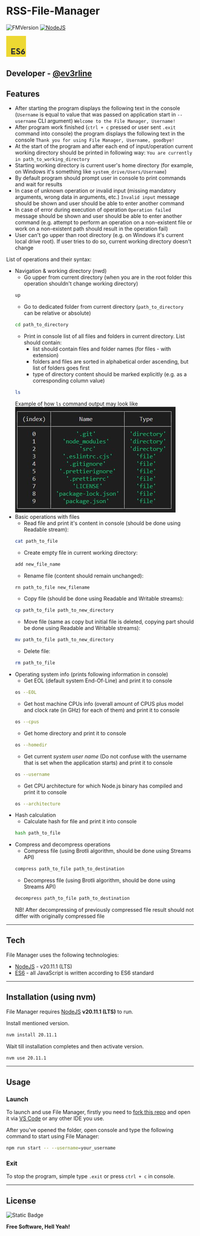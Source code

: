 # RSS-File-Manager
![FMVersion](https://img.shields.io/badge/version-1.1.3-blue?style=for-the-badge)
[![NodeJS](https://img.shields.io/badge/node.js-20.11.1-6DA55F?style=for-the-badge&logo=node.js)](https://nodejs.org/docs/latest-v20.x/api/index.html)

[![ES6](https://github.com/MarioTerron/logo-images/blob/master/logos/es6.png)](http://www.ecma-international.org/ecma-262/6.0/)

Developer - [@ev3rline](https://github.com/ev3rline)
---

## Features
- After starting the program displays the following text in the console (`Username` is equal to value that was passed on application start in `--username` CLI argument)
`Welcome to the File Manager, Username!`
- After program work finished (`ctrl + c` pressed or user sent `.exit` command into console) the program displays the following text in the console
`Thank you for using File Manager, Username, goodbye!`
- At the start of the program and after each end of input/operation current working directory should be printed in following way:
`You are currently in path_to_working_directory`
- Starting working directory is current user's home directory (for example, on Windows it's something like `system_drive/Users/Username`)
- By default program should prompt user in console to print commands and wait for results
- In case of unknown operation or invalid input (missing mandatory arguments, wrong data in arguments, etc.) `Invalid input` message should be shown and user should be able to enter another command
- In case of error during execution of operation `Operation failed` message should be shown and user should be able to enter another command (e.g. attempt to perform an operation on a non-existent file or work on a non-existent path should result in the operation fail)
- User can't go upper than root directory (e.g. on Windows it's current local drive root). If user tries to do so, current working directory doesn't change

List of operations and their syntax:
- Navigation & working directory (nwd)
    - Go upper from current directory (when you are in the root folder this operation shouldn't change working directory)
    ```bash
    up
    ```
    - Go to dedicated folder from current directory (`path_to_directory` can be relative or absolute)
    ```bash
    cd path_to_directory
    ```
    - Print in console list of all files and folders in current directory. List should contain:
        - list should contain files and folder names (for files - with extension)
        - folders and files are sorted in alphabetical order ascending, but list of folders goes first
        - type of directory content should be marked explicitly (e.g. as a corresponding column value)
    ```bash
    ls
    ```
    Example of how `ls` command output may look like
    ![ls output example](./ls-example.jpeg)
- Basic operations with files
    - Read file and print it's content in console (should be done using Readable stream):
    ```bash
    cat path_to_file
    ```
    - Create empty file in current working directory:
    ```bash
    add new_file_name
    ```
    - Rename file (content should remain unchanged):
    ```bash
    rn path_to_file new_filename
    ```
    - Copy file (should be done using Readable and Writable streams):
    ```bash
    cp path_to_file path_to_new_directory
    ```
    - Move file (same as copy but initial file is deleted, copying part should be done using Readable and Writable streams):
    ```bash
    mv path_to_file path_to_new_directory
    ```
    - Delete file:
    ```bash
    rm path_to_file
    ```
- Operating system info (prints following information in console)
    - Get EOL (default system End-Of-Line) and print it to console
    ```bash
    os --EOL
    ```
    - Get host machine CPUs info (overall amount of CPUS plus model and clock rate (in GHz) for each of them) and print it to console
    ```bash
    os --cpus
    ```
    - Get home directory and print it to console
    ```bash
    os --homedir
    ```
    - Get current *system user name* (Do not confuse with the username that is set when the application starts) and print it to console
    ```bash
    os --username
    ```
    - Get CPU architecture for which Node.js binary has compiled and print it to console
    ```bash
    os --architecture
    ```
- Hash calculation
    - Calculate hash for file and print it into console
    ```bash
    hash path_to_file
    ```
- Compress and decompress operations
    - Compress file (using Brotli algorithm, should be done using Streams API)
    ```bash
    compress path_to_file path_to_destination
    ```
    - Decompress file (using Brotli algorithm, should be done using Streams API)
    ```bash
    decompress path_to_file path_to_destination
    ```
    NB! After decompressing of previously compressed file result should not differ with originally compressed file

---

## Tech
File Manager uses the following technologies:
- [NodeJS] - v20.11.1 (LTS)
- [ES6] - all JavaScript is written according to ES6 standard

---

## Installation (using nvm)
File Manager requires [NodeJS] **v20.11.1 (LTS)** to run.

Install mentioned version.
```bash
nvm install 20.11.1
```
Wait till installation completes and then activate version.
```bash
nvm use 20.11.1
```

---

## Usage
### Launch
To launch and use File Manager, firstly you need to [fork this repo](https://github.com/ev3rline/RSS-File-Manager) and open it via [VS Code](https://code.visualstudio.com/) or any other IDE you use.

After you've opened the folder, open console and type the following command to start using File Manager:
```bash
npm run start -- --username=your_username
```

### Exit
To stop the program, simple type ```.exit``` or press ```ctrl + c``` in console.

---

## License
![Static Badge](https://img.shields.io/badge/license-isc-green?style=for-the-badge)

**Free Software, Hell Yeah!**

[//]: # (These are reference links used in the body of this note and get stripped out when the markdown processor does its job. There is no need to format nicely because it shouldn't be seen. Thanks SO - http://stackoverflow.com/questions/4823468/store-comments-in-markdown-syntax)

[NodeJS]: <https://nodejs.org/docs/latest-v20.x/api/index.html>
[ES6]: <http://www.ecma-international.org/ecma-262/6.0/>
